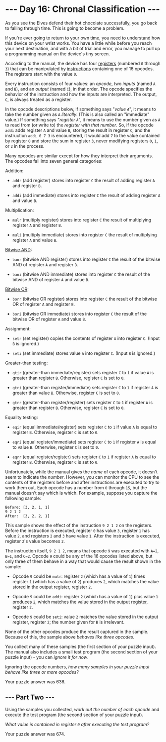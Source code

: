 # --- Day 16: Chronal Classification ---

As you see the Elves defend their hot chocolate successfully, you go back to falling through time. This is going to become a problem.

If you're ever going to return to your own time, you need to understand how this device on your wrist works. You have a little while before you reach your next destination, and with a bit of trial and error, you manage to pull up a programming manual on the device's tiny screen.

According to the manual, the device has four [registers](https://en.wikipedia.org/wiki/Hardware_register) (numbered `0` through `3`) that can be manipulated by [instructions](https://en.wikipedia.org/wiki/Instruction_set_architecture#Instructions) containing one of 16 opcodes. The registers start with the value `0`.

Every instruction consists of four values: an *opcode*, two *inputs* (named `A` and `B`), and an *output* (named `C`), in that order. The opcode specifies the behavior of the instruction and how the inputs are interpreted. The output, `C`, is always treated as a register.

In the opcode descriptions below, if something says "*value `A`*", it means to take the number given as `A` *literally*. (This is also called an "immediate" value.) If something says "*register `A`*", it means to use the number given as `A` to read from (or write to) the *register with that number*. So, if the opcode `addi` adds register `A` and value `B`, storing the result in register `C`, and the instruction `addi 0 7 3` is encountered, it would add `7` to the value contained by register `0` and store the sum in register `3`, never modifying registers `0`, `1`, or `2` in the process.

Many opcodes are similar except for how they interpret their arguments. The opcodes fall into seven general categories:

Addition:


 - `addr` (add register) stores into register `C` the result of adding register `A` and register `B`.

 - `addi` (add immediate) stores into register `C` the result of adding register `A` and value `B`.


Multiplication:


 - `mulr` (multiply register) stores into register `C` the result of multiplying register `A` and register `B`.

 - `muli` (multiply immediate) stores into register `C` the result of multiplying register `A` and value `B`.


[Bitwise AND](https://en.wikipedia.org/wiki/Bitwise_AND):


 - `banr` (bitwise AND register) stores into register `C` the result of the bitwise AND of register `A` and register `B`.

 - `bani` (bitwise AND immediate) stores into register `C` the result of the bitwise AND of register `A` and value `B`.


[Bitwise OR](https://en.wikipedia.org/wiki/Bitwise_OR):


 - `borr` (bitwise OR register) stores into register `C` the result of the bitwise OR of register `A` and register `B`.

 - `bori` (bitwise OR immediate) stores into register `C` the result of the bitwise OR of register `A` and value `B`.


Assignment:


 - `setr` (set register) copies the contents of register `A` into register `C`. (Input `B` is ignored.)

 - `seti` (set immediate) stores value `A` into register `C`. (Input `B` is ignored.)


Greater-than testing:


 - `gtir` (greater-than immediate/register) sets register `C` to `1` if value `A` is greater than register `B`. Otherwise, register `C` is set to `0`.

 - `gtri` (greater-than register/immediate) sets register `C` to `1` if register `A` is greater than value `B`. Otherwise, register `C` is set to `0`.

 - `gtrr` (greater-than register/register) sets register `C` to `1` if register `A` is greater than register `B`. Otherwise, register `C` is set to `0`.


Equality testing:


 - `eqir` (equal immediate/register) sets register `C` to `1` if value `A` is equal to register `B`. Otherwise, register `C` is set to `0`.

 - `eqri` (equal register/immediate) sets register `C` to `1` if register `A` is equal to value `B`. Otherwise, register `C` is set to `0`.

 - `eqrr` (equal register/register) sets register `C` to `1` if register `A` is equal to register `B`. Otherwise, register `C` is set to `0`.


Unfortunately, while the manual gives the *name* of each opcode, it doesn't seem to indicate the *number*. However, you can monitor the CPU to see the contents of the registers before and after instructions are executed to try to work them out.  Each opcode has a number from `0` through `15`, but the manual doesn't say which is which. For example, suppose you capture the following sample:

```
Before: [3, 2, 1, 1]
9 2 1 2
After:  [3, 2, 2, 1]

```

This sample shows the effect of the instruction `9 2 1 2` on the registers. Before the instruction is executed, register `0` has value `3`, register `1` has value `2`, and registers `2` and `3` have value `1`. After the instruction is executed, register `2`'s value becomes `2`.

The instruction itself, `9 2 1 2`, means that opcode `9` was executed with `A=2`, `B=1`, and `C=2`. Opcode `9` could be any of the 16 opcodes listed above, but only three of them behave in a way that would cause the result shown in the sample:


 - Opcode `9` could be `mulr`: register `2` (which has a value of `1`) times register `1` (which has a value of `2`) produces `2`, which matches the value stored in the output register, register `2`.

 - Opcode `9` could be `addi`: register `2` (which has a value of `1`) plus value `1` produces `2`, which matches the value stored in the output register, register `2`.

 - Opcode `9` could be `seti`: value `2` matches the value stored in the output register, register `2`; the number given for `B` is irrelevant.


None of the other opcodes produce the result captured in the sample. Because of this, the sample above *behaves like three opcodes*.

You collect many of these samples (the first section of your puzzle input). The manual also includes a small test program (the second section of your puzzle input) - you can *ignore it for now*.

Ignoring the opcode numbers, *how many samples in your puzzle input behave like three or more opcodes?*


Your puzzle answer was 636.

## --- Part Two ---

Using the samples you collected, *work out the number of each opcode* and execute the test program (the second section of your puzzle input).

*What value is contained in register `0` after executing the test program?*


Your puzzle answer was 674.
